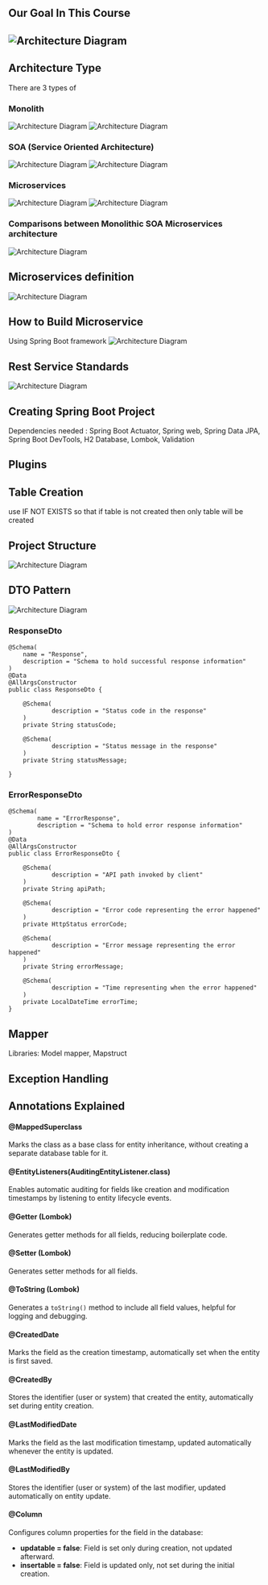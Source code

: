 ## Our Goal In This Course
![Architecture Diagram](/note-images/Architecture.png)
---

## Architecture Type
There are 3 types of 
### Monolith 
![Architecture Diagram](/note-images/Monolith%20Overview.png)
![Architecture Diagram](/note-images/Monolith%20Pros%20&%20Cons.png)

### SOA (Service Oriented Architecture)
![Architecture Diagram](/note-images/SOA%20Overview.png)
![Architecture Diagram](/note-images/SOA%20Pros%20&%20Cons.png)

### Microservices 
![Architecture Diagram](/note-images/Microservice%20Overview.png)
![Architecture Diagram](/note-images/Microservice%20Pros%20&%20Cons.png)

### Comparisons between Monolithic SOA Microservices architecture
![Architecture Diagram](/note-images/Architecture%20Comparison.png)

## Microservices definition
![Architecture Diagram](/note-images/MIcroservice%20Definition.png)

## How to Build Microservice
Using Spring Boot framework
![Architecture Diagram](/note-images/Spring%20Boot%20Advantage.png)

## Rest Service Standards
![Architecture Diagram](/note-images/Rest%20Standards.png)

## Creating Spring Boot Project
Dependencies needed : Spring Boot Actuator, Spring web, Spring Data JPA, Spring Boot DevTools, 
H2 Database, Lombok, Validation

## Plugins 



## Table Creation
use IF NOT EXISTS so that if table is not created then only table will be created

## Project Structure
![Architecture Diagram](/note-images/Project%20Structure.png)

## DTO Pattern
![Architecture Diagram](/note-images/DTO%20Pattern.png)

### ResponseDto
```aiignore
@Schema(
    name = "Response",
    description = "Schema to hold successful response information"
)
@Data
@AllArgsConstructor
public class ResponseDto {

    @Schema(
            description = "Status code in the response"
    )
    private String statusCode;

    @Schema(
            description = "Status message in the response"
    )
    private String statusMessage;

}
```
### ErrorResponseDto
```aiignore
@Schema(
        name = "ErrorResponse",
        description = "Schema to hold error response information"
)
@Data
@AllArgsConstructor
public class ErrorResponseDto {

    @Schema(
            description = "API path invoked by client"
    )
    private String apiPath;

    @Schema(
            description = "Error code representing the error happened"
    )
    private HttpStatus errorCode;

    @Schema(
            description = "Error message representing the error happened"
    )
    private String errorMessage;

    @Schema(
            description = "Time representing when the error happened"
    )
    private LocalDateTime errorTime;
}
```
## Mapper
Libraries: Model mapper, Mapstruct

## Exception Handling





## Annotations Explained

#### @MappedSuperclass
Marks the class as a base class for entity inheritance, without creating a separate database table for it.

#### @EntityListeners(AuditingEntityListener.class)
Enables automatic auditing for fields like creation and modification timestamps by listening to entity lifecycle events.

#### @Getter (Lombok)
Generates getter methods for all fields, reducing boilerplate code.

#### @Setter (Lombok)
Generates setter methods for all fields.

#### @ToString (Lombok)
Generates a `toString()` method to include all field values, helpful for logging and debugging.

#### @CreatedDate
Marks the field as the creation timestamp, automatically set when the entity is first saved.

#### @CreatedBy
Stores the identifier (user or system) that created the entity, automatically set during entity creation.

#### @LastModifiedDate
Marks the field as the last modification timestamp, updated automatically whenever the entity is updated.

#### @LastModifiedBy
Stores the identifier (user or system) of the last modifier, updated automatically on entity update.

#### @Column
Configures column properties for the field in the database:
- **updatable = false**: Field is set only during creation, not updated afterward.
- **insertable = false**: Field is updated only, not set during the initial creation.

